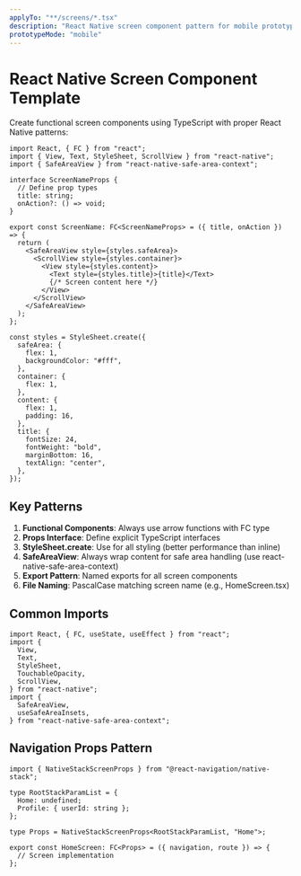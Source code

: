 ```yaml
---
applyTo: "**/screens/*.tsx"
description: "React Native screen component pattern for mobile prototype"
prototypeMode: "mobile"
---
```


# React Native Screen Component Template

Create functional screen components using TypeScript with proper React Native patterns:

```tsx
import React, { FC } from "react";
import { View, Text, StyleSheet, ScrollView } from "react-native";
import { SafeAreaView } from "react-native-safe-area-context";

interface ScreenNameProps {
  // Define prop types
  title: string;
  onAction?: () => void;
}

export const ScreenName: FC<ScreenNameProps> = ({ title, onAction }) => {
  return (
    <SafeAreaView style={styles.safeArea}>
      <ScrollView style={styles.container}>
        <View style={styles.content}>
          <Text style={styles.title}>{title}</Text>
          {/* Screen content here */}
        </View>
      </ScrollView>
    </SafeAreaView>
  );
};

const styles = StyleSheet.create({
  safeArea: {
    flex: 1,
    backgroundColor: "#fff",
  },
  container: {
    flex: 1,
  },
  content: {
    flex: 1,
    padding: 16,
  },
  title: {
    fontSize: 24,
    fontWeight: "bold",
    marginBottom: 16,
    textAlign: "center",
  },
});
```

## Key Patterns

1. **Functional Components**: Always use arrow functions with FC type
2. **Props Interface**: Define explicit TypeScript interfaces
3. **StyleSheet.create**: Use for all styling (better performance than inline)
4. **SafeAreaView**: Always wrap content for safe area handling (use react-native-safe-area-context)
5. **Export Pattern**: Named exports for all screen components
6. **File Naming**: PascalCase matching screen name (e.g., HomeScreen.tsx)

## Common Imports

```tsx
import React, { FC, useState, useEffect } from "react";
import {
  View,
  Text,
  StyleSheet,
  TouchableOpacity,
  ScrollView,
} from "react-native";
import {
  SafeAreaView,
  useSafeAreaInsets,
} from "react-native-safe-area-context";
```

## Navigation Props Pattern

```tsx
import { NativeStackScreenProps } from "@react-navigation/native-stack";

type RootStackParamList = {
  Home: undefined;
  Profile: { userId: string };
};

type Props = NativeStackScreenProps<RootStackParamList, "Home">;

export const HomeScreen: FC<Props> = ({ navigation, route }) => {
  // Screen implementation
};
```
